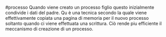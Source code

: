 #processo
Quando viene creato un processo figlio questo inizialmente condivide i dati del padre. Qu
è una tecnica secondo la quale viene effettivamente copiata una pagina di memoria per il nuovo processo soltanto quando ci viene effettuata una scrittura.
Ciò rende piu efficiente il meccanismo di creazione di un processo.
